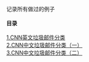 
记录所有做过的例子 <br><br>
**目录**<br><br>
[1.CNN英文垃圾邮件分类](https://github.com/TolicWang/Practice/tree/master/CNN_TextClassification/ENG)<br>
[2.CNN中文垃圾邮件分类（一）](https://github.com/TolicWang/Practice/tree/master/CNN_TextClassification/CN)<br>
[3.CNN中文垃圾邮件分类（二）](https://github.com/TolicWang/Practice/tree/master/CNN_TextClassification/CN/2)